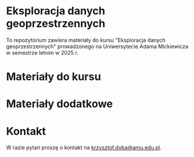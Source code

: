 # Eksploracja danych geoprzestrzennych

To repozytorium zawiera materiały do kursu "Eksploracja danych geoprzestrzennych" prowadzonego
na Uniwersytecie Adama Mickiewicza w semestrze letnim w 2025 r.

# Materiały do kursu

# Materiały dodatkowe

# Kontakt 

W razie pytań proszę o kontakt na <krzysztof.dyba@amu.edu.pl>.
